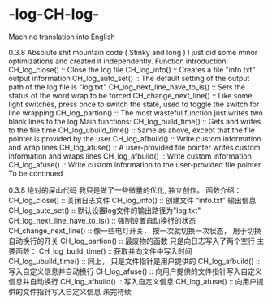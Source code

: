 # -log-CH-log-
Machine translation into English

0.3.8
Absolute shit mountain code ( Stinky and long )
I just did some minor optimizations and created it independently.
Function introduction:
  CH_log_close() :: Close the log file
  CH_log_info() :: Creates a file "info.txt" output information
  CH_log_auto_set() :: The default setting of the output path of the log file is "log.txt"
  CH_log_next_line_have_to_is() :: Sets the status of the word wrap to be forced
  CH_change_next_line() :: Like some light switches, press once to switch the state, used to toggle the switch for line wrapping
  CH_log_partion() :: The most wasteful function just writes two blank lines to the log
  Main functions:
  CH_log_build_time() :: Gets and writes to the file time
  CH_log_ubuild_time() :: Same as above, except that the file pointer is provided by the user
  CH_log_afbuild() :: Write custom information and wrap lines
  CH_log_afuse() :: A user-provided file pointer writes custom information and wraps lines
  CH_log_afbuild() :: Write custom information
  CH_log_afuse() :: Write custom information to the user-provided file pointer
To be continued

0.3.8
绝对的屎山代码
我只是做了一些微量的优化, 独立创作。
函数介绍：
  CH_log_close() :: 关闭日志文件
  CH_log_info() :: 创建文件 “info.txt” 输出信息
  CH_log_auto_set() :: 默认设置log文件的输出路径为"log.txt"
  CH_log_next_line_have_to_is() :: 强制设置自动换行的状态
  CH_change_next_line() :: 像一些电灯开关， 按一次就切换一次状态， 用于切换自动换行的开关
  CH_log_partion() :: 最废物的函数 只是向日志写入了两个空行
  主要函数：
  CH_log_build_time() :: 获取并向文件中写入时间
  CH_log_ubuild_time() :: 同上， 只是文件指针是用户提供的
  CH_log_afbuild() :: 写入自定义信息并自动换行
  CH_log_afuse() :: 向用户提供的文件指针写入自定义信息并自动换行
  CH_log_afbuild() :: 写入自定义信息
  CH_log_afuse() :: 向用户提供的文件指针写入自定义信息
未完待续
